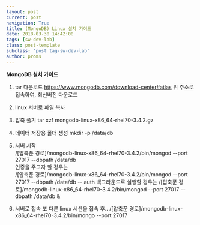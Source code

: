 ```yaml
---
layout: post
current: post
navigation: True
title: (MongoDB) Linux 설치 가이드
date: 2018-03-30 14:42:00
tags: [sw-dev-lab]
class: post-template
subclass: 'post tag-sw-dev-lab'
author: proms
---
```


**MongoDB 설치 가이드**

1. tar 다운로드
https://www.mongodb.com/download-center#atlas
위 주소로 접속하여, 최신버전 다운로드

2. linux 서버로 파일 복사

3. 압축 풀기
tar xzf mongodb-linux-x86_64-rhel70-3.4.2.gz

4. 데이터 저장용 폴더 생성
mkdir -p /data/db

5. 서버 시작  
/[압축푼 경로]/mongodb-linux-x86_64-rhel70-3.4.2/bin/mongod --port 27017 --dbpath /data/db  
인증을 주고자 할 경우는  
/[압축푼 경로]/mongodb-linux-x86_64-rhel70-3.4.2/bin/mongod --port 27017 --dbpath /data/db -- auth
백그라운드로 실행할 경우는
/[압축푼 경로]/mongodb-linux-x86_64-rhel70-3.4.2/bin/mongod --port 27017 --dbpath /data/db & 

6. 서버로 접속
또 다른 linux 세션을 접속 후..
/[압축푼 경로]/mongodb-linux-x86_64-rhel70-3.4.2/bin/mongo --port 27017